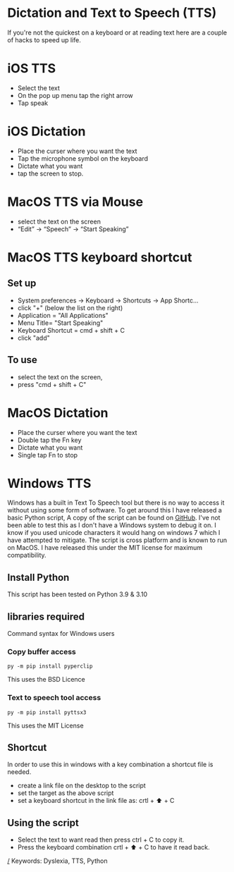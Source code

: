 Dictation and Text to Speech (TTS)
===
If you're not the quickest on a keyboard or at reading text here are a couple of hacks to speed up life.

# iOS TTS
* Select the text
* On the pop up menu tap the right arrow
* Tap speak

# iOS Dictation
* Place the curser where you want the text
* Tap the microphone symbol on the keyboard
* Dictate what you want
* tap the screen to stop.

# MacOS TTS via Mouse
* select the text on the screen
* “Edit” -> “Speech” -> “Start Speaking”

# MacOS TTS keyboard shortcut

## Set up
* System preferences -> Keyboard -> Shortcuts -> App Shortc...
* click "+" (below the list on the right)
* Application = "All Applications"
* Menu Title= "Start Speaking"
* Keyboard Shortcut = cmd + shift + C
* click "add"

## To use
* select the text on the screen, 
* press "cmd + shift + C"

# MacOS Dictation
* Place the curser where you want the text
* Double tap the Fn key
* Dictate what you want
* Single tap Fn to stop

# Windows TTS
Windows has a built in Text To Speech tool but there is no way to access it without using some form of software. To get around this I have released a basic Python script, A copy of the script can be found on [GitHub](https://github.com/kryton-me/PyWinTTS). I've not been able to test this as I don't have a Windows system to debug it on. I know if you used unicode characters it would hang on windows 7 which I have attempted to mitigate. The script is cross platform and is known to run on MacOS. I have released this under the MIT license for maximum compatibility.

## Install Python
This script has been tested on Python 3.9 & 3.10

## libraries required
Command syntax for Windows users

### Copy buffer access

    py -m pip install pyperclip

This uses the BSD Licence

### Text to speech tool access

    py -m pip install pyttsx3

This uses the MIT License

## Shortcut
In order to use this in windows with a key combination a shortcut file is needed. 
* create a link file on the desktop to the script
* set the target as the above script
* set a keyboard shortcut in the link file as: crtl + ⬆️ + C

## Using the script
* Select the text to want read then press ctrl + C to copy it.
* Press the keyboard combination crtl + ⬆️ + C to have it read back.

[/](/)
Keywords: Dyslexia, TTS, Python